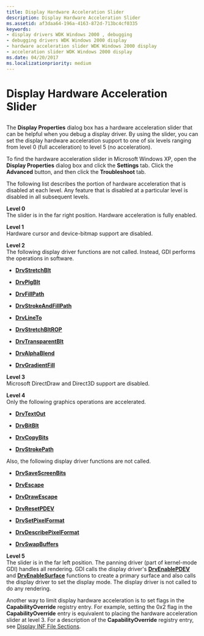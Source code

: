 ```yaml
---
title: Display Hardware Acceleration Slider
description: Display Hardware Acceleration Slider
ms.assetid: af3daa64-196a-4163-872d-713bc4cf0335
keywords:
- display drivers WDK Windows 2000 , debugging
- debugging drivers WDK Windows 2000 display
- hardware acceleration slider WDK Windows 2000 display
- acceleration slider WDK Windows 2000 display
ms.date: 04/20/2017
ms.localizationpriority: medium
---
```


# Display Hardware Acceleration Slider


## <span id="ddk_display_hardware_acceleration_slider_gg"></span><span id="DDK_DISPLAY_HARDWARE_ACCELERATION_SLIDER_GG"></span>


The **Display Properties** dialog box has a hardware acceleration slider that can be helpful when you debug a display driver. By using the slider, you can set the display hardware acceleration support to one of six levels ranging from level 0 (full acceleration) to level 5 (no acceleration).

To find the hardware acceleration slider in Microsoft Windows XP, open the **Display Properties** dialog box and click the **Settings** tab. Click the **Advanced** button, and then click the **Troubleshoot** tab.

The following list describes the portion of hardware acceleration that is disabled at each level. Any feature that is disabled at a particular level is disabled in all subsequent levels.

<span id="Level_0"></span><span id="level_0"></span><span id="LEVEL_0"></span>**Level 0**  
The slider is in the far right position. Hardware acceleration is fully enabled.

<span id="Level_1"></span><span id="level_1"></span><span id="LEVEL_1"></span>**Level 1**  
Hardware cursor and device-bitmap support are disabled.

<span id="Level_2"></span><span id="level_2"></span><span id="LEVEL_2"></span>**Level 2**  
The following display driver functions are not called. Instead, GDI performs the operations in software.

-   [**DrvStretchBlt**](/windows/desktop/api/winddi/nf-winddi-drvstretchblt)

-   [**DrvPlgBlt**](/windows/desktop/api/winddi/nf-winddi-drvplgblt)

-   [**DrvFillPath**](/windows/desktop/api/winddi/nf-winddi-drvfillpath)

-   [**DrvStrokeAndFillPath**](/windows/desktop/api/winddi/nf-winddi-drvstrokeandfillpath)

-   [**DrvLineTo**](/windows/desktop/api/winddi/nf-winddi-drvlineto)

-   [**DrvStretchBltROP**](/windows/desktop/api/winddi/nf-winddi-drvstretchbltrop)

-   [**DrvTransparentBlt**](/windows/desktop/api/winddi/nf-winddi-drvtransparentblt)

-   [**DrvAlphaBlend**](/windows/desktop/api/winddi/nf-winddi-drvalphablend)

-   [**DrvGradientFill**](/windows/desktop/api/winddi/nf-winddi-drvgradientfill)

<span id="Level_3"></span><span id="level_3"></span><span id="LEVEL_3"></span>**Level 3**  
Microsoft DirectDraw and Direct3D support are disabled.

<span id="Level_4"></span><span id="level_4"></span><span id="LEVEL_4"></span>**Level 4**  
Only the following graphics operations are accelerated.

-   [**DrvTextOut**](/windows/desktop/api/winddi/nf-winddi-drvtextout)

-   [**DrvBitBlt**](/windows/desktop/api/winddi/nf-winddi-drvbitblt)

-   [**DrvCopyBits**](/windows/desktop/api/winddi/nf-winddi-drvcopybits)

-   [**DrvStrokePath**](/windows/desktop/api/winddi/nf-winddi-drvstrokepath)

Also, the following display driver functions are not called.

-   [**DrvSaveScreenBits**](/windows/desktop/api/winddi/nf-winddi-drvsavescreenbits)

-   [**DrvEscape**](/windows/desktop/api/winddi/nf-winddi-drvescape)

-   [**DrvDrawEscape**](/windows/desktop/api/winddi/nf-winddi-drvdrawescape)

-   [**DrvResetPDEV**](/windows/desktop/api/winddi/nf-winddi-drvresetpdev)

-   [**DrvSetPixelFormat**](/windows/desktop/api/winddi/nf-winddi-drvsetpixelformat)

-   [**DrvDescribePixelFormat**](/windows/desktop/api/winddi/nf-winddi-drvdescribepixelformat)

-   [**DrvSwapBuffers**](/windows/desktop/api/winddi/nf-winddi-drvswapbuffers)

<span id="Level_5"></span><span id="level_5"></span><span id="LEVEL_5"></span>**Level 5**  
The slider is in the far left position. The panning driver (part of kernel-mode GDI) handles all rendering. GDI calls the display driver's [**DrvEnablePDEV**](/windows/desktop/api/winddi/nf-winddi-drvenablepdev) and [**DrvEnableSurface**](/windows/desktop/api/winddi/nf-winddi-drvenablesurface) functions to create a primary surface and also calls the display driver to set the display mode. The display driver is not called to do any rendering.

Another way to limit display hardware acceleration is to set flags in the **CapabilityOverride** registry entry. For example, setting the 0x2 flag in the **CapabilityOverride** entry is equivalent to placing the hardware acceleration slider at level 3. For a description of the **CapabilityOverride** registry entry, see [Display INF File Sections](display-inf-file-sections.md).

 

